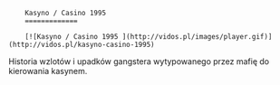 
        Kasyno / Casino 1995 
        =============
        
        [![Kasyno / Casino 1995 ](http://vidos.pl/images/player.gif)](http://vidos.pl/kasyno-casino-1995)
        
        
 Historia wzlotów i upadków gangstera wytypowanego przez mafię do kierowania kasynem.
    